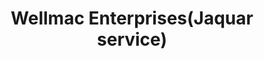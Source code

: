 ---
title: "Wellmac Enterprises(Jaquar service)"
url: /elamthuruthy-kuttanellur-thrissur/wellmac-enterprises-jaquar-service/
shop: shop
---